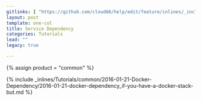 ```yaml
---
gitlinks: [ "https://github.com/cloud66/help/edit/feature/inlines/_includes/_inlines/Tutorials/common/2016-01-21-Docker-Dependency/2016-01-21-docker-dependency_if-you-have-a-docker-stack-but.md" ]
layout: post
template: one-col
title: Service Dependency
categories: Tutorials
lead: ""
legacy: true

---
```

{% assign product = "common" %}

{% include _inlines/Tutorials/common/2016-01-21-Docker-Dependency/2016-01-21-docker-dependency_if-you-have-a-docker-stack-but.md %}
